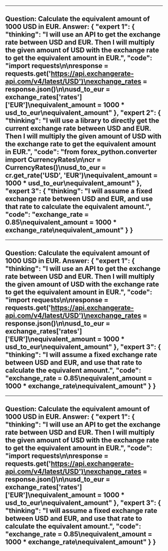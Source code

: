 ---------------------------
Question: Calculate the equivalent amount of 1000 USD in EUR.
Answer:
{
    "expert 1": {
        "thinking": "I will use an API to get the exchange rate between USD and EUR. Then I will multiply the given amount of USD with the exchange rate to get the equivalent amount in EUR.",
        "code": "import requests\n\nresponse = requests.get('https://api.exchangerate-api.com/v4/latest/USD')\nexchange_rates = response.json()\n\nusd_to_eur = exchange_rates['rates']['EUR']\nequivalent_amount = 1000 * usd_to_eur\nequivalent_amount"
    },
    "expert 2": {
        "thinking": "I will use a library to directly get the current exchange rate between USD and EUR. Then I will multiply the given amount of USD with the exchange rate to get the equivalent amount in EUR.",
        "code": "from forex_python.converter import CurrencyRates\n\ncr = CurrencyRates()\nusd_to_eur = cr.get_rate('USD', 'EUR')\nequivalent_amount = 1000 * usd_to_eur\nequivalent_amount"
    },
    "expert 3": {
        "thinking": "I will assume a fixed exchange rate between USD and EUR, and use that rate to calculate the equivalent amount.",
        "code": "exchange_rate = 0.85\nequivalent_amount = 1000 * exchange_rate\nequivalent_amount"
    }
}
---------------------------
---------------------------
Question: Calculate the equivalent amount of 1000 USD in EUR.
Answer:
{
    "expert 1": {
        "thinking": "I will use an API to get the exchange rate between USD and EUR. Then I will multiply the given amount of USD with the exchange rate to get the equivalent amount in EUR.",
        "code": "import requests\n\nresponse = requests.get('https://api.exchangerate-api.com/v4/latest/USD')\nexchange_rates = response.json()\n\nusd_to_eur = exchange_rates['rates']['EUR']\nequivalent_amount = 1000 * usd_to_eur\nequivalent_amount"
    },
    "expert 3": {
        "thinking": "I will assume a fixed exchange rate between USD and EUR, and use that rate to calculate the equivalent amount.",
        "code": "exchange_rate = 0.85\nequivalent_amount = 1000 * exchange_rate\nequivalent_amount"
    }
}
---------------------------
---------------------------
Question: Calculate the equivalent amount of 1000 USD in EUR.
Answer:
{
    "expert 1": {
        "thinking": "I will use an API to get the exchange rate between USD and EUR. Then I will multiply the given amount of USD with the exchange rate to get the equivalent amount in EUR.",
        "code": "import requests\n\nresponse = requests.get('https://api.exchangerate-api.com/v4/latest/USD')\nexchange_rates = response.json()\n\nusd_to_eur = exchange_rates['rates']['EUR']\nequivalent_amount = 1000 * usd_to_eur\nequivalent_amount"
    },
    "expert 3": {
        "thinking": "I will assume a fixed exchange rate between USD and EUR, and use that rate to calculate the equivalent amount.",
        "code": "exchange_rate = 0.85\nequivalent_amount = 1000 * exchange_rate\nequivalent_amount"
    }
}
---------------------------
